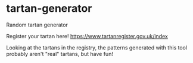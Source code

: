 # tartan-generator
Random tartan generator

Register your tartan here! https://www.tartanregister.gov.uk/index

Looking at the tartans in the registry, the patterns generated with this tool probably aren't "real" tartans, but have fun!
